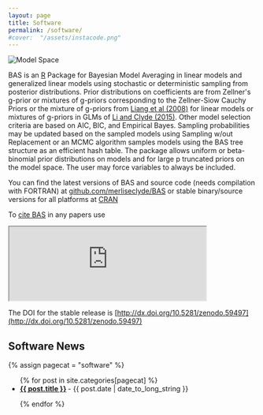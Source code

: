 ```yaml
---
layout: page
title: Software
permalink: /software/
#cover:  "/assets/instacode.png"
---
```

<img src="{{ site.baseurl }}/assets/bma.jpg" title="Model Space" class="profile">

BAS is an [R](http://r-project.cran.org)
Package for Bayesian Model Averaging in linear models and generalized
linear models using stochastic or deterministic sampling
from posterior distributions.  Prior distributions on
coefficients are from Zellner's g-prior or mixtures of
g-priors corresponding to the Zellner-Siow Cauchy Priors
or the mixture of g-priors from
[Liang et al (2008)](http://dx.doi.org/10.1198/016214507000001337) for
linear models or mixtures of g-priors in GLMs of
[Li and Clyde (2015)](http://arxiv.org/abs/1503.06913). Other
model selection criteria are based on AIC, BIC, and
Empirical Bayes. Sampling probabilities may be updated
based on the sampled models using Sampling w/out
Replacement or an MCMC algorithm samples models using the
BAS tree structure as an efficient hash table. The
package allows uniform or beta-binomial prior
distributions on models and for large p truncated priors
on the model space.  The user may force variables to always be included.


You can find the latest versions of BAS and source code (needs
compilation with FORTRAN) at
[github.com/merliseclyde/BAS](https://github.com/merliseclyde/BAS) or
stable binary/source versions for all platforms at [CRAN](https://cran.r-project.org/web/packages/BAS/index.html)


To [cite BAS](https://cran.r-project.org/web/packages/BAS/citation.html) in any papers use

<iframe src="https://cran.r-project.org/web/packages/BAS/citation.html" width="400px"></iframe>


The DOI for the stable release is [http://dx.doi.org/10.5281/zenodo.59497](http://dx.doi.org/10.5281/zenodo.59497)

<h2>Software News</h2>
{% assign pagecat = "software" %}


 <ul class="posts-list">
    {% for post in site.categories[pagecat] %}
    <li>
      <strong>
        <a href="{{ post.url | prepend: site.baseurl }}">{{ post.title }}</a>
      </strong>
      <span class="post-date">- {{ post.date | date_to_long_string }}</span>
    </li>

  {% endfor %}
 </ul>


